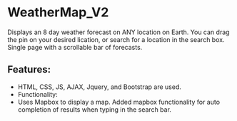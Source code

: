 # WeatherMap_V2
Displays an 8 day weather forecast on ANY location on Earth. You can drag the pin on your desired lication, or search for a location in the search box. Single page with a scrollable bar of forecasts.
## Features:
* HTML, CSS, JS, AJAX, Jquery, and Bootstrap are used.
* Functionality:
* Uses Mapbox to display a map. Added mapbox functionality for auto completion of results
when typing in the search bar.
